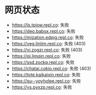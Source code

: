 # 网页状态
- https://ls.tpjow.repl.co: 失败
- https://deo.babox.repl.co: 失败
- https://mization.edpjg.repl.co: 失败
- https://veg.linlim.repl.co: 失败 (403)
- https://vi.zogzr.repl.co: 失败 (403)
- https://qi.limqin.repl.co: 失败
- https://ssd.zockq.repl.co: 失败
- https://chatai.cokio.repl.co: 失败 (403)
- https://tote.kaikaixin.repl.co: 失败
- https://su--yoyholee.repl.co: 失败
- https://ys.pyxzp.repl.co: 失败
